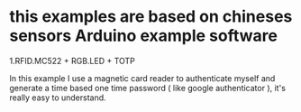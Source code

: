 this examples are based on chineses sensors 
Arduino example software
=============

1.RFID.MC522 + RGB.LED + TOTP

  In this example I use a magnetic card reader to authenticate myself and
  generate a time based one time password ( like google authenticator ),
  it's really easy to understand.
